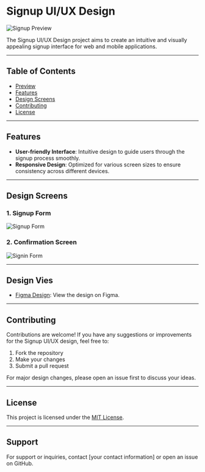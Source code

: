 # Signup UI/UX Design

![Signup Preview](signupMobile.png)

The Signup UI/UX Design project aims to create an intuitive and visually appealing signup interface for web and mobile applications.

---

## Table of Contents

- [Preview](#preview)
- [Features](#features)
- [Design Screens](#design-screens)
- [Contributing](#contributing)
- [License](#license)

---


## Features

- **User-friendly Interface**: Intuitive design to guide users through the signup process smoothly.
- **Responsive Design**: Optimized for various screen sizes to ensure consistency across different devices.

---

## Design Screens

### 1. Signup Form
![Signup Form](signupMobile.png)

### 2. Confirmation Screen
![Signin Form](signinMobile.png)

---

## Design Vies

- [Figma Design](https://www.figma.com/file/zss3e3iEAV3dVqRbS0E99d/CodSoft-SignUp?type=design&node-id=31%3A2&mode=design&t=lH3QtWEurI1ugkqu-1): View the design on Figma.

---

## Contributing

Contributions are welcome! If you have any suggestions or improvements for the Signup UI/UX design, feel free to:

1. Fork the repository
2. Make your changes
3. Submit a pull request

For major design changes, please open an issue first to discuss your ideas.

---


## License

This project is licensed under the [MIT License](https://opensource.org/licenses/MIT).

---



## Support

For support or inquiries, contact [your contact information] or open an issue on GitHub.
